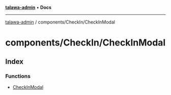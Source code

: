 [**talawa-admin**](../../../README.md) • **Docs**

***

[talawa-admin](../../../modules.md) / components/CheckIn/CheckInModal

# components/CheckIn/CheckInModal

## Index

### Functions

- [CheckInModal](functions/CheckInModal.md)
